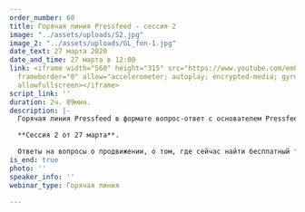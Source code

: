 ```yaml
---
order_number: 60
title: Горячая линия Pressfeed - сессия 2
image: "../assets/uploads/S2.jpg"
image_2: "../assets/uploads/GL_fon-1.jpg"
date_text: 27 марта 2020
date_and_time: 27 марта в 12:00
link: <iframe width="560" height="315" src="https://www.youtube.com/embed/-7O0dPn810g"
  frameborder="0" allow="accelerometer; autoplay; encrypted-media; gyroscope; picture-in-picture"
  allowfullscreen></iframe>
script_link: ''
duration: 2ч. 09мин.
description: |-
  Горячая линия Pressfeed в формате вопрос-ответ с основателем Pressfeed Константином Бочарским.

  **Сессия 2 от 27 марта**.

  Ответы на вопросы о продвижении, о том, где сейчас найти бесплатный трафик, как убедить руководство использовать современные инструменты продвижения, что делать и как продвигаться в кризисные моменты и многие другие вопросы. Сейчас самое время начать использовать нестандартные бюджетные возможности для привлечения клиентов и публикации в СМИ - это один из немногих бесплатных инструментов продвижения бизнеса, который еще остался.
is_end: true
photo: ''
speaker_info: ''
webinar_type: Горячая линия

---
```

